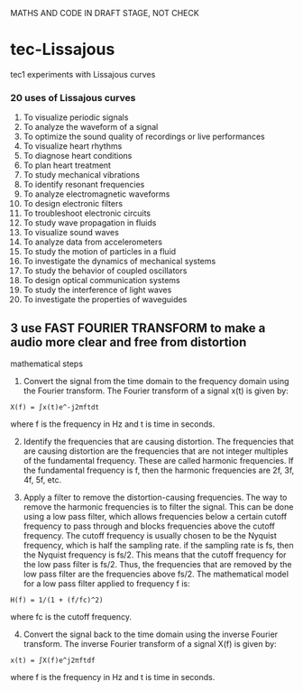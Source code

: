 MATHS AND CODE IN DRAFT STAGE, NOT CHECK

# tec-Lissajous
tec1 experiments with Lissajous curves

### 20 uses of Lissajous curves 

1. To visualize periodic signals
2. To analyze the waveform of a signal
3. To optimize the sound quality of recordings or live performances
4. To visualize heart rhythms
5. To diagnose heart conditions
6. To plan heart treatment
7. To study mechanical vibrations
8. To identify resonant frequencies
9. To analyze electromagnetic waveforms
10. To design electronic filters
11. To troubleshoot electronic circuits
12. To study wave propagation in fluids
13. To visualize sound waves
14. To analyze data from accelerometers
15. To study the motion of particles in a fluid
16. To investigate the dynamics of mechanical systems
17. To study the behavior of coupled oscillators
18. To design optical communication systems
19. To study the interference of light waves
20. To investigate the properties of waveguides

## 3 use FAST FOURIER TRANSFORM to make a audio more clear and free from distortion 
mathematical steps
1. Convert the signal from the time domain to the frequency domain using the Fourier transform. The Fourier transform of a signal x(t) is given by:
```
X(f) = ∫x(t)e^-j2πftdt
```
where f is the frequency in Hz and t is time in seconds.

2. Identify the frequencies that are causing distortion.  The frequencies that are causing distortion are the frequencies that are not integer multiples of the fundamental frequency. These are called harmonic frequencies. If the fundamental frequency is f, then the harmonic frequencies are 2f, 3f, 4f, 5f, etc.


3. Apply a filter to remove the distortion-causing frequencies.  The way to remove the harmonic frequencies is to filter the signal. This can be done using a low pass filter, which allows frequencies below a certain cutoff frequency to pass through and blocks frequencies above the cutoff frequency. The cutoff frequency is usually chosen to be the Nyquist frequency, which is half the sampling rate. if the sampling rate is fs, then the Nyquist frequency is fs/2. This means that the cutoff frequency for the low pass filter is fs/2.  Thus, the frequencies that are removed by the low pass filter are the frequencies above fs/2.
The mathematical model for a low pass filter applied to frequency f is: 
```
H(f) = 1/(1 + (f/fc)^2)
```
where fc is the cutoff frequency.


4. Convert the signal back to the time domain using the inverse Fourier transform.  The inverse Fourier transform of a signal X(f) is given by:
```
x(t) = ∫X(f)e^j2πftdf
```
where f is the frequency in Hz and t is time in seconds.

